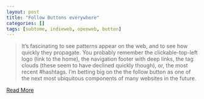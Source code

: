 ```yaml
---
layout: post
title: "Follow Buttons everywhere"
categories: []
tags: [subtome, indieweb, openweb, button]
---
```


> It’s fascinating to see patterns appear on the web, and to see how quickly they propagate. You probably remember the clickable-top-left logo (link to the home), the navigation footer with deep links, the tag clouds (these seem to have declined quickly though), or, the most recent #hashtags. I’m betting big on the the follow button as one of the next most ubiquitous components of many websites in the future.


[Read More](http://julien.svbtle.com/follow-buttons-everywhere)

